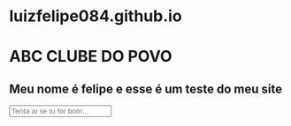 # luizfelipe084.github.io
# ABC CLUBE DO POVO
## Meu nome é felipe e esse é um teste do meu site

<input type="text" name="tentativa" id="tentativa" placeholder="Tenta ai se tu for bom...">
